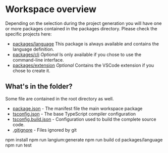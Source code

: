 # Workspace overview

Depending on the selection during the project generation you will have one or more packages contained in the packages directory.
Please check the specific projects here:

- [packages/language](./packages/language/README.md) This package is always available and contains the language definition.
- [packages/cli](./packages/cli/README.md) *Optional* Is only available if you chose to use the command-line interface.
- [packages/extension](./packages/extension/langium-quickstart.md) *Optional* Contains the VSCode extension if you chose to create it.

## What's in the folder?

Some file are contained in the root directory as well.

- [package.json](./package.json) - The manifest file the main workspace package
- [tsconfig.json](./tsconfig.json) - The base TypeScript compiler configuration
- [tsconfig.build.json](./package.json) - Configuration used to build the complete source code.
- [.gitignore](.gitignore) - Files ignored by git


npm install
npm run langium:generate
npm run build
cd packages/language
npm run test